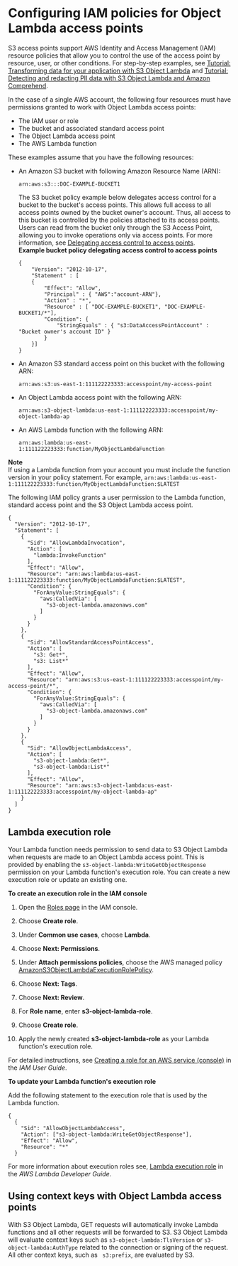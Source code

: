 # Configuring IAM policies for Object Lambda access points<a name="olap-policies"></a>

S3 access points support AWS Identity and Access Management \(IAM\) resource policies that allow you to control the use of the access point by resource, user, or other conditions\. For step\-by\-step examples, see [Tutorial: Transforming data for your application with S3 Object Lambda](tutorial-s3-object-lambda-uppercase.md) and [Tutorial: Detecting and redacting PII data with S3 Object Lambda and Amazon Comprehend](tutorial-s3-object-lambda-redact-pii.md)\.

In the case of a single AWS account, the following four resources must have permissions granted to work with Object Lambda access points:
+ The IAM user or role
+ The bucket and associated standard access point
+ The Object Lambda access point
+ The AWS Lambda function

These examples assume that you have the following resources:
+ An Amazon S3 bucket with following Amazon Resource Name \(ARN\): 

  `arn:aws:s3:::DOC-EXAMPLE-BUCKET1`

  The S3 bucket policy example below delegates access control for a bucket to the bucket's access points\. This allows full access to all access points owned by the bucket owner's account\. Thus, all access to this bucket is controlled by the policies attached to its access points\. Users can read from the bucket only through the S3 Access Point, allowing you to invoke operations only via access points\. For more information, see [Delegating access control to access points](access-points-policies.md#access-points-delegating-control)\.   
**Example bucket policy delegating access control to access points**  

  ```
  {
      "Version": "2012-10-17",
      "Statement" : [
      {
          "Effect": "Allow",
          "Principal" : { "AWS":"account-ARN"},
          "Action" : "*",
          "Resource" : [ "DOC-EXAMPLE-BUCKET1", "DOC-EXAMPLE-BUCKET1/*"],
          "Condition": {
              "StringEquals" : { "s3:DataAccessPointAccount" : "Bucket owner's account ID" }
          }
      }]
  }
  ```
+ An Amazon S3 standard access point on this bucket with the following ARN: 

  `arn:aws:s3:us-east-1:111122223333:accesspoint/my-access-point`
+ An Object Lambda access point with the following ARN: 

  `arn:aws:s3-object-lambda:us-east-1:111122223333:accesspoint/my-object-lambda-ap`
+ An AWS Lambda function with the following ARN: 

  `arn:aws:lambda:us-east-1:111122223333:function/MyObjectLambdaFunction`

**Note**  
If using a Lambda function from your account you must include the function version in your policy statement\. For example, `arn:aws:lambda:us-east-1:111122223333:function/MyObjectLambdaFunction:$LATEST`

The following IAM policy grants a user permission to the Lambda function, standard access point and the S3 Object Lambda access point\.

```
{
  "Version": "2012-10-17",
  "Statement": [
    {
      "Sid": "AllowLambdaInvocation",
      "Action": [
        "lambda:InvokeFunction"
      ],
      "Effect": "Allow",
      "Resource": "arn:aws:lambda:us-east-1:111122223333:function/MyObjectLambdaFunction:$LATEST",
      "Condition": {
        "ForAnyValue:StringEquals": {
          "aws:CalledVia": [
            "s3-object-lambda.amazonaws.com"
          ]
        }
      }
    },
    {
      "Sid": "AllowStandardAccessPointAccess",
      "Action": [
        "s3: Get*",
        "s3: List*"
      ],
      "Effect": "Allow",
      "Resource": "arn:aws:s3:us-east-1:111122223333:accesspoint/my-access-point/*",
      "Condition": {
        "ForAnyValue:StringEquals": {
          "aws:CalledVia": [
            "s3-object-lambda.amazonaws.com"
          ]
        }
      }
    },
    {
      "Sid": "AllowObjectLambdaAccess",
      "Action": [
        "s3-object-lambda:Get*",
        "s3-object-lambda:List*"
      ],
      "Effect": "Allow",
      "Resource": "arn:aws:s3-object-lambda:us-east-1:111122223333:accesspoint/my-object-lambda-ap"
    }
  ]
}
```

## Lambda execution role<a name="olap-execution-role"></a>

Your Lambda function needs permission to send data to S3 Object Lambda when requests are made to an Object Lambda access point\. This is provided by enabling the `s3-object-lambda:WriteGetObjectResponse` permission on your Lambda function's execution role\. You can create a new execution role or update an existing one\.

**To create an execution role in the IAM console**

1. Open the [Roles page](https://console.aws.amazon.com/iam/home#/roles) in the IAM console\.

1. Choose **Create role**\.

1. Under **Common use cases**, choose **Lambda**\.

1. Choose **Next: Permissions**\.

1. Under **Attach permissions policies**, choose the AWS managed policy [AmazonS3ObjectLambdaExecutionRolePolicy](https://console.aws.amazon.com/iam/home#/policies/arn:aws:iam::aws:policy/service-role/AmazonS3ObjectLambdaExecutionRolePolicy$serviceLevelSummary)\.

1. Choose **Next: Tags**\.

1. Choose **Next: Review**\.

1. For **Role name**, enter **s3\-object\-lambda\-role**\.

1. Choose **Create role**\.

1. Apply the newly created **s3\-object\-lambda\-role** as your Lambda function's execution role\.

For detailed instructions, see [Creating a role for an AWS service \(console\)](https://docs.aws.amazon.com/IAM/latest/UserGuide/id_roles_create_for-service.html#roles-creatingrole-service-console) in the *IAM User Guide*\.

**To update your Lambda function's execution role**

Add the following statement to the execution role that is used by the Lambda function\.

```
{
  {
    "Sid": "AllowObjectLambdaAccess",
    "Action": ["s3-object-lambda:WriteGetObjectResponse"],
    "Effect": "Allow",
    "Resource": "*"
  }
```

For more information about execution roles see, [Lambda execution role](https://docs.aws.amazon.com/lambda/latest/dg/lambda-intro-execution-role.html) in the *AWS Lambda Developer Guide*\.

## Using context keys with Object Lambda access points<a name="olap-keys"></a>

With S3 Object Lambda, GET requests will automatically invoke Lambda functions and all other requests will be forwarded to S3\. S3 Object Lambda will evaluate context keys such as `s3-object-lambda:TlsVersion` or `s3-object-lambda:AuthType` related to the connection or signing of the request\. All other context keys, such as ` s3:prefix`, are evaluated by S3\. 